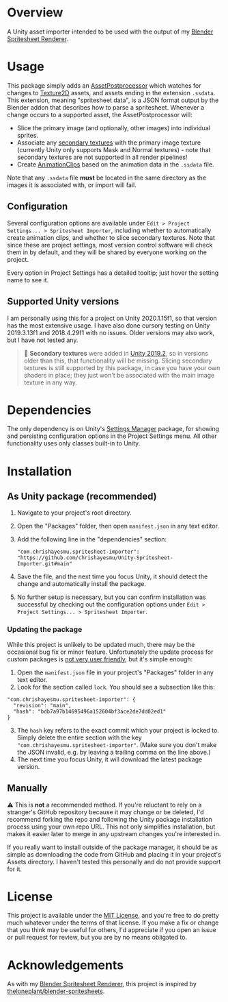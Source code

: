 # Overview

A Unity asset importer intended to be used with the output of my [Blender Spritesheet Renderer](https://github.com/chrishayesmu/Blender-Spritesheet-Renderer).

# Usage

This package simply adds an [AssetPostprocessor](https://docs.unity3d.com/ScriptReference/AssetPostprocessor.html) which watches for changes to [Texture2D](https://docs.unity3d.com/ScriptReference/Texture2D.html) assets, and assets ending in the extension `.ssdata`. This extension, meaning "spritesheet data", is a JSON format output by the Blender addon that describes how to parse a spritesheet. Whenever a change occurs to a supported asset, the AssetPostprocessor will:

* Slice the primary image (and optionally, other images) into individual sprites.
* Associate any [secondary textures](https://docs.unity3d.com/Packages/com.unity.render-pipelines.universal@7.0/manual/SecondaryTextures.html) with the primary image texture (currently Unity only supports Mask and Normal textures) - note that secondary textures are not supported in all render pipelines!
* Create [AnimationClips](https://docs.unity3d.com/ScriptReference/AnimationClip.html) based on the animation data in the `.ssdata` file.

Note that any `.ssdata` file **must** be located in the same directory as the images it is associated with, or import will fail.

## Configuration

Several configuration options are available under `Edit > Project Settings... > Spritesheet Importer`, including whether to automatically create animation clips, and whether to slice secondary textures. Note that since these are project settings, most version control software will check them in by default, and they will be shared by everyone working on the project.

Every option in Project Settings has a detailed tooltip; just hover the setting name to see it.

## Supported Unity versions

I am personally using this for a project on Unity 2020.1.15f1, so that version has the most extensive usage. I have also done cursory testing on Unity 2019.3.13f1 and 2018.4.29f1 with no issues. Older versions may also work, but I have not tested any.

> :memo: **Secondary textures** were added in [Unity 2019.2](https://unity3d.com/unity/whats-new/2019.2.0), so in versions older than this, that functionality will be missing. Slicing secondary textures is still supported by this package, in case you have your own shaders in place; they just won't be associated with the main image texture in any way.

# Dependencies

The only dependency is on Unity's [Settings Manager](https://docs.unity3d.com/Packages/com.unity.settings-manager@1.0/manual/index.html) package, for showing and persisting configuration options in the Project Settings menu. All other functionality uses only classes built-in to Unity.

# Installation

## As Unity package (recommended)

1. Navigate to your project's root directory.
2. Open the "Packages" folder, then open `manifest.json` in any text editor.
3. Add the following line in the "dependencies" section:  

    `"com.chrishayesmu.spritesheet-importer": "https://github.com/chrishayesmu/Unity-Spritesheet-Importer.git#main"`

4. Save the file, and the next time you focus Unity, it should detect the change and automatically install the package.
5. No further setup is necessary, but you can confirm installation was successful by checking out the configuration options under `Edit > Project Settings... > Spritesheet Importer`.

### Updating the package

While this project is unlikely to be updated much, there may be the occasional bug fix or minor feature. Unfortunately the update process for custom packages is [not very user friendly](https://forum.unity.com/threads/custom-package-not-updating.696226/), but it's simple enough:

1. Open the `manifest.json` file in your project's "Packages" folder in any text editor.
2. Look for the section called `lock`. You should see a subsection like this:

```
"com.chrishayesmu.spritesheet-importer": {
  "revision": "main",
  "hash": "bdb7a97b14695496a152604bf3ace2de7dd02ed1"
}
```

3. The `hash` key refers to the exact commit which your project is locked to. Simply delete the entire section with the key `"com.chrishayesmu.spritesheet-importer"`. (Make sure you don't make the JSON invalid, e.g. by leaving a trailing comma on the line above.)
4. The next time you focus Unity, it will download the latest package version.

## Manually

:warning: This is **not** a recommended method. If you're reluctant to rely on a stranger's GitHub repository because it may change or be deleted, I'd recommend forking the repo and following the Unity package installation process using your own repo URL. This not only simplifies installation, but makes it easier later to merge in any upstream changes you're interested in.

If you really want to install outside of the package manager, it should be as simple as downloading the code from GitHub and placing it in your project's Assets directory. I haven't tested this personally and do not provide support for it.

# License

This project is available under the [MIT License](LICENSE), and you're free to do pretty much whatever under the terms of that license. If you make a fix or change that you think may be useful for others, I'd appreciate if you open an issue or pull request for review, but you are by no means obligated to.

# Acknowledgements

As with my [Blender Spritesheet Renderer](https://github.com/chrishayesmu/Blender-Spritesheet-Renderer), this project is inspired by [theloneplant/blender-spritesheets](https://github.com/theloneplant/blender-spritesheets/).